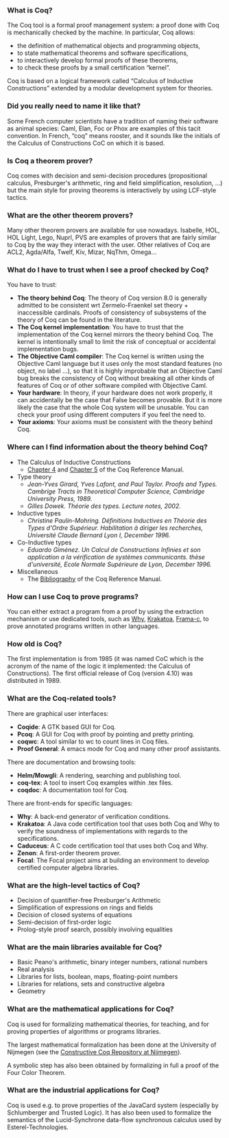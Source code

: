 ### What is Coq?

The Coq tool is a formal proof management system: a proof done with Coq is mechanically checked by the machine. In particular, Coq allows:

* the definition of mathematical objects and programming objects,
* to state mathematical theorems and software specifications,
* to interactively develop formal proofs of these theorems,
* to check these proofs by a small certification “kernel”.

Coq is based on a logical framework called “Calculus of Inductive Constructions” extended by a modular development system for theories.

### Did you really need to name it like that?

Some French computer scientists have a tradition of naming their software as animal species: Caml, Elan, Foc or Phox are examples of this tacit convention. In French, “coq” means rooster, and it sounds like the initials of the Calculus of Constructions CoC on which it is based.

### Is Coq a theorem prover?

Coq comes with decision and semi-decision procedures (propositional calculus, Presburger's arithmetic, ring and field simplification, resolution, ...) but the main style for proving theorems is interactively by using LCF-style tactics.

### What are the other theorem provers?

Many other theorem provers are available for use nowadays. Isabelle, HOL, HOL Light, Lego, Nuprl, PVS are examples of provers that are fairly similar to Coq by the way they interact with the user. Other relatives of Coq are ACL2, Agda/Alfa, Twelf, Kiv, Mizar, NqThm, Omega...

###  What do I have to trust when I see a proof checked by Coq?

You have to trust:

- **The theory behind Coq**: The theory of Coq version 8.0 is generally admitted to be consistent wrt Zermelo-Fraenkel set theory + inaccessible cardinals. Proofs of consistency of subsystems of the theory of Coq can be found in the literature.
- **The Coq kernel implementation**: You have to trust that the implementation of the Coq kernel mirrors the theory behind Coq. The kernel is intentionally small to limit the risk of conceptual or accidental implementation bugs.
- **The Objective Caml compiler**: The Coq kernel is written using the Objective Caml language but it uses only the most standard features (no object, no label ...), so that it is highly improbable that an Objective Caml bug breaks the consistency of Coq without breaking all other kinds of features of Coq or of other software compiled with Objective Caml.
- **Your hardware**: In theory, if your hardware does not work properly, it can accidentally be the case that False becomes provable. But it is more likely the case that the whole Coq system will be unusable. You can check your proof using different computers if you feel the need to.
- **Your axioms**: Your axioms must be consistent with the theory behind Coq.

### Where can I find information about the theory behind Coq?

* The Calculus of Inductive Constructions
  * [Chapter 4](https://coq.inria.fr/refman/cic.html) and [Chapter 5](https://coq.inria.fr/refman/modules.html) of the Coq Reference Manual.
* Type theory
  * _Jean-Yves Girard, Yves Lafont, and Paul Taylor. Proofs and Types. Cambrige Tracts in Theoretical Computer Science, Cambridge University Press, 1989._
  * _Gilles Dowek. Théorie des types. Lecture notes, 2002._
* Inductive types
  * _Christine Paulin-Mohring. Définitions Inductives en Théorie des Types d'Ordre Supérieur. Habilitation à diriger les recherches, Université Claude Bernard Lyon I, December 1996._
* Co-Inductive types
  * _Eduardo Giménez. Un Calcul de Constructions Infinies et son application a la vérification de systèmes communicants. thèse d'université, Ecole Normale Supérieure de Lyon, December 1996._
* Miscellaneous
  * The [Bibliography](https://coq.inria.fr/refman/biblio.html) of the Coq Reference Manual.

### How can I use Coq to prove programs?

You can either extract a program from a proof by using the extraction mechanism or use dedicated tools, such as [Why](http://why3.lri.fr/), [Krakatoa](http://krakatoa.lri.fr/), [Frama-c](http://frama-c.com/), to prove annotated programs written in other languages.

### How old is Coq?

The first implementation is from 1985 (it was named CoC which is the acronym of the name of the logic it implemented: the Calculus of Constructions). The first official release of Coq (version 4.10) was distributed in 1989.

### What are the Coq-related tools?

There are graphical user interfaces:
* **Coqide**: A GTK based GUI for Coq.
* **Pcoq**: A GUI for Coq with proof by pointing and pretty printing.
* **coqwc**: A tool similar to wc to count lines in Coq files.
* **Proof General**: A emacs mode for Coq and many other proof assistants.

There are documentation and browsing tools:

* **Helm/Mowgli**: A rendering, searching and publishing tool.
* **coq-tex**: A tool to insert Coq examples within .tex files.
* **coqdoc**: A documentation tool for Coq.

There are front-ends for specific languages:

* **Why**: A back-end generator of verification conditions.
* **Krakatoa**: A Java code certification tool that uses both Coq and Why to verify the soundness of implementations with regards to the specifications.
* **Caduceus**: A C code certification tool that uses both Coq and Why.
* **Zenon**: A first-order theorem prover.
* **Focal**: The Focal project aims at building an environment to develop certified computer algebra libraries.

### What are the high-level tactics of Coq?

* Decision of quantifier-free Presburger's Arithmetic
* Simplification of expressions on rings and fields
* Decision of closed systems of equations
* Semi-decision of first-order logic
* Prolog-style proof search, possibly involving equalities

### What are the main libraries available for Coq?

* Basic Peano's arithmetic, binary integer numbers, rational numbers
* Real analysis
* Libraries for lists, boolean, maps, floating-point numbers
* Libraries for relations, sets and constructive algebra
* Geometry

### What are the mathematical applications for Coq?

Coq is used for formalizing mathematical theories, for teaching, and for proving properties of algorithms or programs libraries.

The largest mathematical formalization has been done at the University of Nijmegen (see the [Constructive Coq Repository at Nijmegen](http://corn.cs.ru.nl/)).

A symbolic step has also been obtained by formalizing in full a proof of the Four Color Theorem.

### What are the industrial applications for Coq?

Coq is used e.g. to prove properties of the JavaCard system (especially by Schlumberger and Trusted Logic). It has also been used to formalize the semantics of the Lucid-Synchrone data-flow synchronous calculus used by Esterel-Technologies.